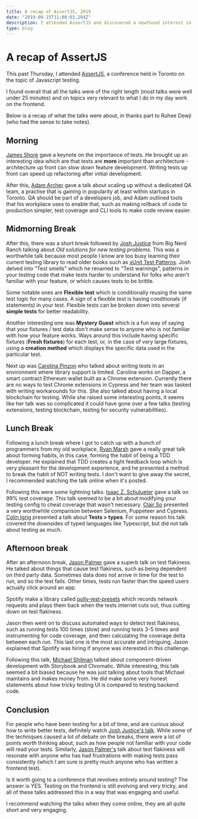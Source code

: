 ```yaml
---
title: A recap of AssertJS, 2019
date: "2019-09-15T11:08:03.284Z"
description: I attended AssertJS and discovered a newfound interest in testing. Here is a recap of the conference
type: blog
---
```


<h1>A recap of AssertJS</h1>

This past Thursday, I attended [AssertJS](https://www.assertjs.com/), a conference held in Toronto on the topic of Javascript testing. 

I found overall that all the talks were of the right length (most talks were well under 25 minutes) and on topics very relevant to what I do in my day work on the frontend.

Below is a recap of what the talks were about, in thanks part to Ruhee Dewji (who had the sense to take notes).

## Morning

[James Shore](https://www.assertjs.com/speakers#james) gave a keynote on the importance of tests. He brought up an interesting idea which are that tests are **more** important than architecture - architecture up front can slow down feature development. Writing tests up front can speed up refactoring after initial development. 

After this, [Adam Archer](https://www.assertjs.com/speakers#adam) gave a talk about scaling up without a dedicated QA team, a practise that is gaining in popularity at least within startups in Toronto. QA should be part of a developers job, and Adam outlined tools that his workplace uses to enable that, such as making rollback of code to production simpler, test coverage and CLI tools to make code review easier.

## Midmorning Break
After this, there was a short break followed by [Josh Justice](https://www.assertjs.com/speakers#josh) from Big Nerd Ranch talking about *Old solutions for new testing problems*. This was a worthwhile talk because most people I know are too busy learning their current testing library to read older books such as [xUnit Test Patterns](http://xunitpatterns.com/). Josh delved into "Test smells" which he renamed to "Test warnings", patterns in your testing code that make tests harder to understand for folks who aren't familiar with your feature, or which causes tests to be brittle. 

Some notable ones are **Flexible test** which is conditionally reusing the same test logic for many cases. A sign of a flexible test is having conditionals (if statements) in your test. Flexible tests can be broken down into several **simple tests** for better readability.

Another interesting one was **Mystery Guest** which is a fun way of saying that your fixtures / test data don't make sense to anyone who is not familiar with how your feature works. Ways around this include having specific fixtures (**Fresh fixtures**) for each test, or, in the case of very large fixtures, using a **creation method** which displays the specific data used in the particular test.

Next up was [Carolina Pinzon](https://www.assertjs.com/speakers#carolina) who talked about writing tests in an environment where library support is limited. Carolina works on Dapper, a smart contract Ethereum wallet built as a Chrome extension. Currently there are no ways to test Chrome extensions in Cypress and her team was tasked with writing workarounds for this. She also talked about having a local blockchain for testing. While she raised some interesting points, it seems like her talk was so complicated it could have gone over a few talks (testing extensions, testing blockchain, testing for security vulnerabilities).

## Lunch Break

Following a lunch break where I got to catch up with a bunch of programmers from my old workplace, [Ryan Marsh](https://www.assertjs.com/speakers#ryan) gave a really great talk about forming habits, in this case, forming the habit of being a TDD developer. He explained that TDD creates a tight feedback loop which is very pleasant for the development experience, and he presented a method to break the habit of NOT writing tests. I don't want to give away the secret, I recommended watching the talk online when it's posted.

Following this were some lightning talks. [Isaac Z. Schulueter](https://www.assertjs.com/speakers#isaac) gave a talk on 99% test coverage. This talk seemed to be a bit about modifying your testing config to cheat coverage that wasn't necessary. [Clair So](https://www.assertjs.com/speakers#clare) presented a very worthwhile comparison between Selenium, Puppeteer and Cypress. [Colin Igrig](https://www.assertjs.com/speakers#colin) presented a talk about **Tests > types**. For some reason his talk covered the downsides of typed languages like Typescript, but did not talk about testing as much.

## Afternoon break

After an afternoon break, [Jason Palmer](https://www.assertjs.com/speakers#jason) gave a superb talk on test flakiness. He talked about things that cause test flakiness, such as being dependent on third party data. Sometimes data does not arrive in time for the test to run, and so the test fails. Other times, tests run faster than the speed users actually click around an app. 

Spotify make a library called [polly-jest-presets](spotify/polly-jest-presets) which records network requests and plays them back when the tests internet cuts out, thus cutting down on test flakiness. 

Jason then went on to discuss automated ways to detect test flakiness, such as running tests 100 times (slow) and running tests 3-5 times and instrumenting for code coverage, and then calculating the coverage delta between each run. This last one is the most accurate and intriguing, Jason explained that Spotify was hiring if anyone was interested in this challenge.

Following this talk, [Michael Shilman](https://www.assertjs.com/speakers#michael) talked about component-driven development with Storybook and Chromatic. While interesting, this talk seemed a bit biased because he was just talking about tools that Michael maintains and makes money from. He did make some very honest statements about how tricky testing UI is compared to testing backend code.

## Conclusion
For people who have been testing for a bit of time, and are curious about how to write better tests, definitely watch [Josh Justice's talk](https://www.assertjs.com/speakers#josh). While some of the techniques caused a lot of debate on the breaks, there were a lot of points worth thinking about, such as how people not familiar with your code will read your tests. Similarly, [Jason Palmer's](https://www.assertjs.com/speakers#jason) talk about test flakiness will resonate with anyone who has had frustrations with making tests pass consistently (which I am sure is pretty much anyone who has written a frontend test).

Is it worth going to a conference that revolves entirely around testing? The answer is YES. Testing on the frontend is still evolving and very tricky, and all of these talks addressed this in a way that was engaging and useful.

I recommend watching the talks when they come online, they are all quite short and very engaging.









